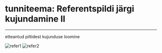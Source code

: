 # tunniteema: Referentspildi järgi kujundamine II
---
etteantud piltidest kujunduse loomine

![refer1](../images/refer2/kass_refer2.png)
![refer2](../images/refer2/kass_refer2_2.png)